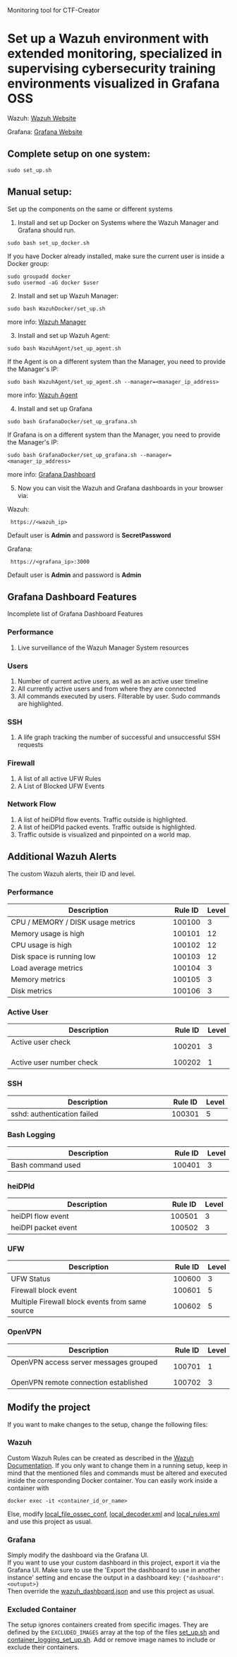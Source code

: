 Monitoring tool for CTF-Creator 

# Set up a Wazuh environment with extended monitoring, specialized in supervising cybersecurity training environments visualized in Grafana OSS

Wazuh:    [Wazuh Website](https://wazuh.com/)

Grafana:  [Grafana Website](https://grafana.com/)


## Complete setup on one system:
```
sudo set_up.sh
```

## Manual setup:

Set up the components on the same or different systems
1) Install and set up Docker on Systems where the Wazuh Manager and Grafana should run.
```
sudo bash set_up_docker.sh
```
If you have Docker already installed, make sure the current user is inside a Docker group:
```
sudo groupadd docker
sudo usermod -aG docker $user
```

2) Install and set up Wazuh Manager:
```
sudo bash WazuhDocker/set_up.sh
```
more info: [Wazuh Manager](https://github.com/FeDaas/Master-Practical-Evaluating-XDR-applications/tree/main/WazuhDocker)

3) Install and set up Wazuh Agent:
```
sudo bash WazuhAgent/set_up_agent.sh
```
If the Agent is on a different system than the Manager, you need to provide the Manager's IP:
```
sudo bash WazuhAgent/set_up_agent.sh --manager=<manager_ip_address>
```

more info: [Wazuh Agent](https://github.com/FeDaas/Master-Practical-Evaluating-XDR-applications/tree/main/WazuhAgent)

4) Install and set up Grafana
```
sudo bash GrafanaDocker/set_up_grafana.sh
```
If Grafana is on a different system than the Manager, you need to provide the Manager's IP:
```
sudo bash GrafanaDocker/set_up_grafana.sh --manager=<manager_ip_address>
```
more info: [Grafana Dashboard](https://github.com/FeDaas/Master-Practical-Evaluating-XDR-applications/tree/main/GrafanaDocker) 

5) Now you can visit the Wazuh and Grafana dashboards in your browser via:

Wazuh:
```
 https://<wazuh_ip>
```
Default user is **Admin** and password is **SecretPassword** 

Grafana:
```
 https://<grafana_ip>:3000
```
Default user is **Admin** and password is **Admin** 


## Grafana Dashboard Features

Incomplete list of Grafana Dashboard Features

### Performance

1) Live surveillance of the Wazuh Manager System resources

### Users

1) Number of current active users, as well as an active user timeline
2) All currently active users and from where they are connected
3) All commands executed by users. Filterable by user. Sudo commands are highlighted.

### SSH
1) A life graph tracking the number of successful and unsuccessful SSH requests

### Firewall
1) A list of all active UFW Rules
2) A List of Blocked UFW Events

### Network Flow
1) A list of heiDPId flow events. Traffic outside is highlighted.
2) A list of heiDPId packed events. Traffic outside is highlighted.
3) Traffic outside is visualized and pinpointed on a world map.

## Additional Wazuh Alerts

The custom Wazuh alerts, their ID and level. 
### Performance

| Description      | Rule ID      | Level |
| ------------- | ------------- | ------|
| CPU / MEMORY / DISK usage metrics | 100100 | 3 |
| Memory usage is high &nbsp;&nbsp;&nbsp;&nbsp;&nbsp;&nbsp;&nbsp;&nbsp;&nbsp;&nbsp;&nbsp;&nbsp;&nbsp;&nbsp;&nbsp;&nbsp;&nbsp;&nbsp;&nbsp;&nbsp;&nbsp;&nbsp;&nbsp;&nbsp;&nbsp;&nbsp;&nbsp;&nbsp;&nbsp;&nbsp;&nbsp;&nbsp;&nbsp;&nbsp;&nbsp;&nbsp;&nbsp;&nbsp;&nbsp;&nbsp;&nbsp;&nbsp;| 100101 | 12 |
| CPU usage is high | 100102 | 12 |
| Disk space is running low | 100103 | 12 |
| Load average metrics | 100104 | 3 |
| Memory metrics | 100105 | 3 |
| Disk metrics | 100106 | 3 |

### Active User

| Description      | Rule ID      | Level |
| ------------- | ------------- | ------|
| Active user check &nbsp;&nbsp;&nbsp;&nbsp;&nbsp;&nbsp;&nbsp;&nbsp;&nbsp;&nbsp;&nbsp;&nbsp;&nbsp;&nbsp;&nbsp;&nbsp;&nbsp;&nbsp;&nbsp;&nbsp;&nbsp;&nbsp;&nbsp;&nbsp;&nbsp;&nbsp;&nbsp;&nbsp;&nbsp;&nbsp;&nbsp;&nbsp;&nbsp;&nbsp;&nbsp;&nbsp;&nbsp;&nbsp;&nbsp;&nbsp;&nbsp;&nbsp;&nbsp;&nbsp;&nbsp;&nbsp;&nbsp;&nbsp;&nbsp;&nbsp;| 100201 | 3 |
| Active user number check | 100202 | 1 |


### SSH

| Description     | Rule ID      | Level |
| ------------- | ------------- | ------|
| sshd: authentication failed &nbsp;&nbsp;&nbsp;&nbsp;&nbsp;&nbsp;&nbsp;&nbsp;&nbsp;&nbsp;&nbsp;&nbsp;&nbsp;&nbsp;&nbsp;&nbsp;&nbsp;&nbsp;&nbsp;&nbsp;&nbsp;&nbsp;&nbsp;&nbsp;&nbsp;&nbsp;&nbsp;&nbsp;&nbsp;&nbsp;&nbsp;&nbsp;&nbsp;&nbsp;| 100301 | 5 |

### Bash Logging

| Description      | Rule ID      | Level |
| ------------- | ------------- | ------|
| Bash command used &nbsp;&nbsp;&nbsp;&nbsp;&nbsp;&nbsp;&nbsp;&nbsp;&nbsp;&nbsp;&nbsp;&nbsp;&nbsp;&nbsp;&nbsp;&nbsp;&nbsp;&nbsp;&nbsp;&nbsp;&nbsp;&nbsp;&nbsp;&nbsp;&nbsp;&nbsp;&nbsp;&nbsp;&nbsp;&nbsp;&nbsp;&nbsp;&nbsp;&nbsp;&nbsp;&nbsp;&nbsp;&nbsp;&nbsp;&nbsp;&nbsp;&nbsp;&nbsp;&nbsp;| 100401 | 3 |

### heiDPId

| Description      | Rule ID      | Level |
| ------------- | ------------- | ------|
| heiDPI flow event &nbsp;&nbsp;&nbsp;&nbsp;&nbsp;&nbsp;&nbsp;&nbsp;&nbsp;&nbsp;&nbsp;&nbsp;&nbsp;&nbsp;&nbsp;&nbsp;&nbsp;&nbsp;&nbsp;&nbsp;&nbsp;&nbsp;&nbsp;&nbsp;&nbsp;&nbsp;&nbsp;&nbsp;&nbsp;&nbsp;&nbsp;&nbsp;&nbsp;&nbsp;&nbsp;&nbsp;&nbsp;&nbsp;&nbsp;&nbsp;&nbsp;&nbsp;&nbsp;&nbsp;&nbsp;&nbsp;&nbsp;&nbsp;&nbsp; | 100501 | 3 |
| heiDPI packet event | 100502 | 3 |


### UFW

| Description      | Rule ID      | Level |
| ------------- | ------------- | ------|
| UFW Status | 100600 | 3 |
| Firewall block event | 100601 | 5 |
| Multiple Firewall block events from same source | 100602 | 5 |

### OpenVPN

| Description      | Rule ID      | Level |
| ------------- | ------------- | ------|
| OpenVPN access server messages grouped &nbsp;&nbsp;&nbsp;&nbsp;&nbsp;&nbsp;&nbsp;&nbsp;| 100701 | 1 |
| OpenVPN remote connection established | 100702 | 3 |

## Modify the project

If you want to make changes to the setup, change the following files:
### Wazuh
Custom Wazuh Rules can be created as described in the [Wazuh Documentation](https://documentation.wazuh.com/current/user-manual/ruleset/rules/custom.html).
If you only want to change them in a running setup, keep in mind that the mentioned files and commands must be altered and executed inside the corresponding Docker container. You can easily work inside a container with 
```
docker exec -it <container_id_or_name>
```
Else, modify [local_file_ossec_conf](https://github.com/FeDaas/Master-Practical-Evaluating-XDR-applications/blob/main/WazuhAgent/config/localfile_ossec_config), [local_decoder.xml](https://github.com/FeDaas/Master-Practical-Evaluating-XDR-applications/blob/main/WazuhDocker/config/local_decoder.xml) and [local_rules.xml](https://github.com/FeDaas/Master-Practical-Evaluating-XDR-applications/blob/main/WazuhDocker/config/local_rules.xml) and use this project as usual.

### Grafana
Simply modify the dashboard via the Grafana UI.\
If you want to use your custom dashboard in this project, export it via the Grafana UI. Make sure to use the 'Export the dashboard to use in another instance' setting and encase the output in a dashboard key: ```{"dashboard":<outuput>}```\
Then override the [wazuh_dashboard.json](https://github.com/FeDaas/Master-Practical-Evaluating-XDR-applications/blob/main/GrafanaDocker/config/wazuh_dashboard.json) and use this project as usual.

### Excluded Container
The setup ignores containers created from specific images. They are defined by the `EXCLUDED_IMAGES` array at the top of the files
[set_up.sh](https://github.com/FeDaas/Master-Practical-Evaluating-XDR-applications/blob/main/set_up.sh) and 
[container_logging_set_up.sh](https://github.com/FeDaas/Master-Practical-Evaluating-XDR-applications/blob/main/WazuhAgent/config/container_logging_set_up.sh). Add or remove image names to include or exclude their containers.








